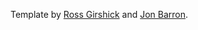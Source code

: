 Template by [Ross Girshick](http://www.rossgirshick.info) and [Jon Barron](https://jonbarron.info).

